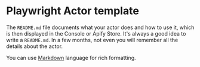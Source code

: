 # Playwright Actor template

The `README.md` file documents what your actor does and how to use it, which is then displayed in the Console or Apify Store. It's always a good idea to write a `README.md`. In a few months, not even you will remember all the details about the actor.

You can use [Markdown](https://www.markdownguide.org/cheat-sheet) language for rich formatting.
